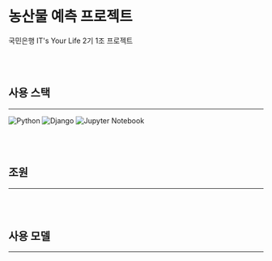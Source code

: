  # 농산물 예측 프로젝트 

국민은행 IT's Your Life 2기 1조 프로젝트

<br>
<br>

## 사용 스택
---

![Python](https://img.shields.io/badge/python-3670A0?style=for-the-badge&logo=python&logoColor=ffdd54)
![Django](https://img.shields.io/badge/django-%23092E20.svg?style=for-the-badge&logo=django&logoColor=white)
![Jupyter Notebook](https://img.shields.io/badge/jupyter-%23FA0F00.svg?style=for-the-badge&logo=jupyter&logoColor=white)




<br>
<br>

## 조원
---


<br>
<br>

## 사용 모델
---


<br>
<br>


